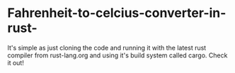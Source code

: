 # Fahrenheit-to-celcius-converter-in-rust-
It's simple as just cloning the code and running it with the latest rust compiler from rust-lang.org and using it's build system called cargo. Check it out!
